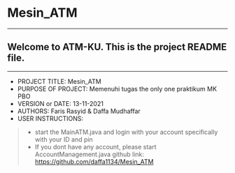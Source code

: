 # Mesin_ATM
------------------------------------------------------------------------
## Welcome to ATM-KU. This is the project README file. 
------------------------------------------------------------------------

 - PROJECT TITLE: Mesin_ATM
 - PURPOSE OF PROJECT: Memenuhi tugas the only one praktikum MK PBO
 - VERSION or DATE: 13-11-2021
 - AUTHORS: Faris Rasyid & Daffa Mudhaffar
 - USER INSTRUCTIONS: 
 > - start the MainATM.java and login with your account specifically with your ID and pin  
 > - If you dont have any account, please start AccountManagement.java
 github link: https://github.com/daffa1134/Mesin_ATM
